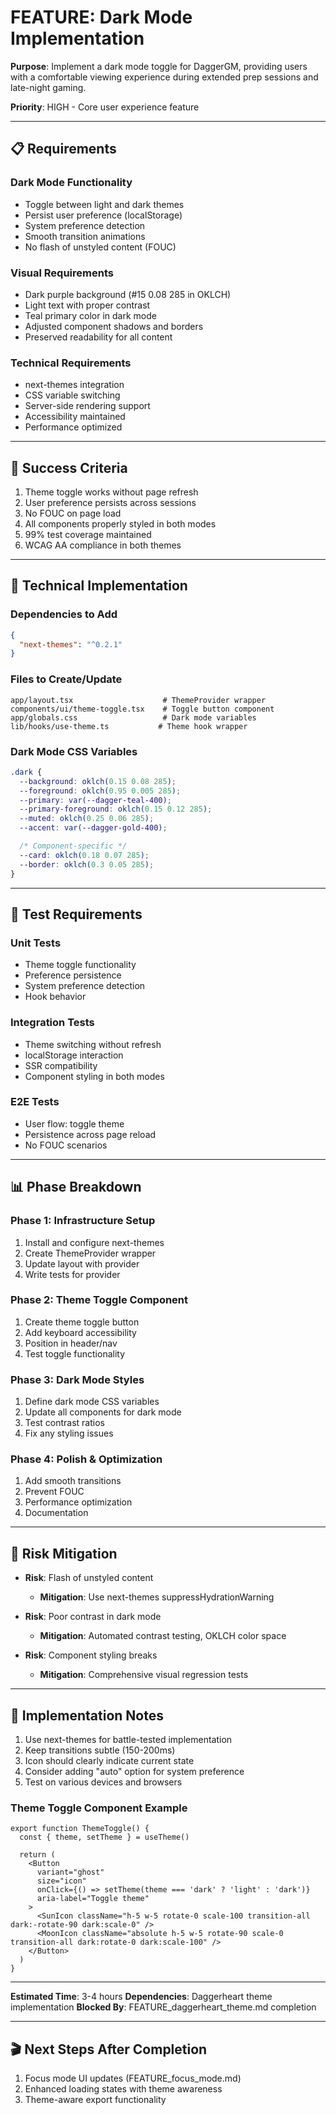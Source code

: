 # FEATURE: Dark Mode Implementation

**Purpose**: Implement a dark mode toggle for DaggerGM, providing users with a comfortable viewing experience during extended prep sessions and late-night gaming.

**Priority**: HIGH - Core user experience feature

---

## 📋 **Requirements**

### Dark Mode Functionality

- Toggle between light and dark themes
- Persist user preference (localStorage)
- System preference detection
- Smooth transition animations
- No flash of unstyled content (FOUC)

### Visual Requirements

- Dark purple background (#15 0.08 285 in OKLCH)
- Light text with proper contrast
- Teal primary color in dark mode
- Adjusted component shadows and borders
- Preserved readability for all content

### Technical Requirements

- next-themes integration
- CSS variable switching
- Server-side rendering support
- Accessibility maintained
- Performance optimized

---

## 🎯 **Success Criteria**

1. Theme toggle works without page refresh
2. User preference persists across sessions
3. No FOUC on page load
4. All components properly styled in both modes
5. 99% test coverage maintained
6. WCAG AA compliance in both themes

---

## 📐 **Technical Implementation**

### Dependencies to Add

```json
{
  "next-themes": "^0.2.1"
}
```

### Files to Create/Update

```
app/layout.tsx                    # ThemeProvider wrapper
components/ui/theme-toggle.tsx    # Toggle button component
app/globals.css                   # Dark mode variables
lib/hooks/use-theme.ts           # Theme hook wrapper
```

### Dark Mode CSS Variables

```css
.dark {
  --background: oklch(0.15 0.08 285);
  --foreground: oklch(0.95 0.005 285);
  --primary: var(--dagger-teal-400);
  --primary-foreground: oklch(0.15 0.12 285);
  --muted: oklch(0.25 0.06 285);
  --accent: var(--dagger-gold-400);

  /* Component-specific */
  --card: oklch(0.18 0.07 285);
  --border: oklch(0.3 0.05 285);
}
```

---

## 🧪 **Test Requirements**

### Unit Tests

- Theme toggle functionality
- Preference persistence
- System preference detection
- Hook behavior

### Integration Tests

- Theme switching without refresh
- localStorage interaction
- SSR compatibility
- Component styling in both modes

### E2E Tests

- User flow: toggle theme
- Persistence across page reload
- No FOUC scenarios

---

## 📊 **Phase Breakdown**

### Phase 1: Infrastructure Setup

1. Install and configure next-themes
2. Create ThemeProvider wrapper
3. Update layout with provider
4. Write tests for provider

### Phase 2: Theme Toggle Component

1. Create theme toggle button
2. Add keyboard accessibility
3. Position in header/nav
4. Test toggle functionality

### Phase 3: Dark Mode Styles

1. Define dark mode CSS variables
2. Update all components for dark mode
3. Test contrast ratios
4. Fix any styling issues

### Phase 4: Polish & Optimization

1. Add smooth transitions
2. Prevent FOUC
3. Performance optimization
4. Documentation

---

## 🚨 **Risk Mitigation**

- **Risk**: Flash of unstyled content
  - **Mitigation**: Use next-themes suppressHydrationWarning
- **Risk**: Poor contrast in dark mode
  - **Mitigation**: Automated contrast testing, OKLCH color space

- **Risk**: Component styling breaks
  - **Mitigation**: Comprehensive visual regression tests

---

## 📝 **Implementation Notes**

1. Use next-themes for battle-tested implementation
2. Keep transitions subtle (150-200ms)
3. Icon should clearly indicate current state
4. Consider adding "auto" option for system preference
5. Test on various devices and browsers

### Theme Toggle Component Example

```tsx
export function ThemeToggle() {
  const { theme, setTheme } = useTheme()

  return (
    <Button
      variant="ghost"
      size="icon"
      onClick={() => setTheme(theme === 'dark' ? 'light' : 'dark')}
      aria-label="Toggle theme"
    >
      <SunIcon className="h-5 w-5 rotate-0 scale-100 transition-all dark:-rotate-90 dark:scale-0" />
      <MoonIcon className="absolute h-5 w-5 rotate-90 scale-0 transition-all dark:rotate-0 dark:scale-100" />
    </Button>
  )
}
```

---

**Estimated Time**: 3-4 hours
**Dependencies**: Daggerheart theme implementation
**Blocked By**: FEATURE_daggerheart_theme.md completion

---

## 🎬 **Next Steps After Completion**

1. Focus mode UI updates (FEATURE_focus_mode.md)
2. Enhanced loading states with theme awareness
3. Theme-aware export functionality

